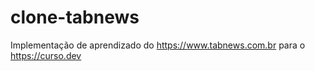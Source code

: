# clone-tabnews
Implementação de aprendizado do https://www.tabnews.com.br para o https://curso.dev
